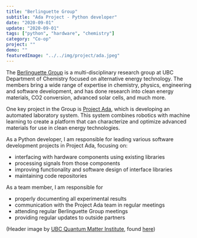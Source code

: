 ```yaml
---
title: "Berlinguette Group"
subtitle: "Ada Project - Python developer"
date: "2020-09-01"
update: "2020-09-01"
tags: ["python", "hardware", "chemistry"]
category: "Co-op"
project: ""
demo: ""
featuredImage: "../../img/project/ada.jpeg"
---
```


The [Berlinguette Group](https://groups.chem.ubc.ca/cberling/) is a multi-disciplinary research group at UBC Department of Chemistry focused on alternative energy technology. The members bring a wide range of expertise in chemistry, physics, engineering and software development, and has done research into clean energy materials, CO2 conversion, advanced solar cells, and much more.

One key project in the Group is [Project Ada](http://www.projectada.ca/), which is developing an automated laboratory system. This system combines robotics with machine learning to create a platform that can characterize and optimize advanced materials for use in clean energy technologies.

As a Python developer, I am responsible for leading various software development projects in Project Ada, focusing on:
 - interfacing with hardware components using existing libraries
 - processing signals from those components
 - improving functionality and software design of interface libraries
 - maintaining code repositories
 
As a team member, I am responsible for 
 - properly documenting all experimental results
 - communication with the Project Ada team in regular meetings
 - attending regular Berlinguette Group meetings
 - providing regular updates to outside partners
 
 (Header image by [UBC Quantum Matter Institute](https://qmi.ubc.ca/), found [here](https://twitter.com/QMI_UBC/status/1067893708962488321?s=20))